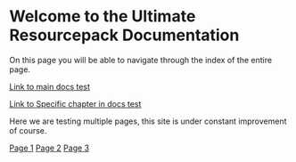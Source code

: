 # Welcome to the Ultimate Resourcepack Documentation

On this page you will be able to navigate through the index of the entire page.

[Link to main docs test](doc/Ultimate-Resourcepack-Tutorial.md)

[Link to Specific chapter in docs test](doc/Ultimate-Resourcepack-Tutorial.md#pack_format)

Here we are testing multiple pages, this site is under constant improvement of course.

[Page 1](doc/page1.md)
[Page 2](doc/page3.md)
[Page 3](doc/page2.md)